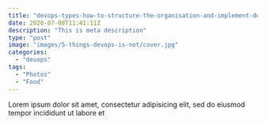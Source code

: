 ```yaml
---
title: "devops-types-how-to-structure-the-organisation-and-implement-devops"
date: 2020-07-08T11:41:11Z
description: "This is meta description"
type: "post"
image: "images/5-things-devops-is-not/cover.jpg"
categories: 
  - "devops"
tags:
  - "Photos"
  - "Food"
---
```


Lorem ipsum dolor sit amet, consectetur adipisicing elit, sed do eiusmod tempor incididunt ut labore et
